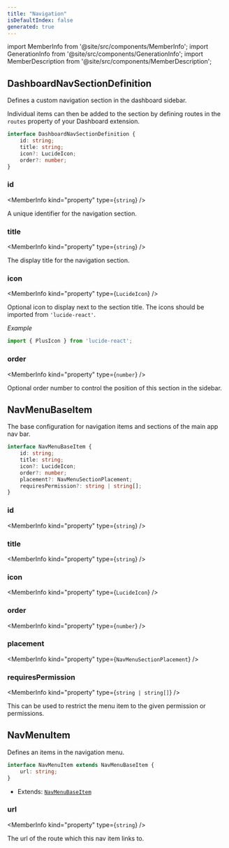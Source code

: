 ```yaml
---
title: "Navigation"
isDefaultIndex: false
generated: true
---
```

<!-- This file was generated from the Vendure source. Do not modify. Instead, re-run the "docs:build" script -->
import MemberInfo from '@site/src/components/MemberInfo';
import GenerationInfo from '@site/src/components/GenerationInfo';
import MemberDescription from '@site/src/components/MemberDescription';


## DashboardNavSectionDefinition

<GenerationInfo sourceFile="packages/dashboard/src/lib/framework/extension-api/types/navigation.ts" sourceLine="73" packageName="@vendure/dashboard" since="3.4.0" />

Defines a custom navigation section in the dashboard sidebar.

Individual items can then be added to the section by defining routes in the
`routes` property of your Dashboard extension.

```ts title="Signature"
interface DashboardNavSectionDefinition {
    id: string;
    title: string;
    icon?: LucideIcon;
    order?: number;
}
```

<div className="members-wrapper">

### id

<MemberInfo kind="property" type={`string`}   />

A unique identifier for the navigation section.
### title

<MemberInfo kind="property" type={`string`}   />

The display title for the navigation section.
### icon

<MemberInfo kind="property" type={`LucideIcon`}   />

Optional icon to display next to the section title. The icons should
be imported from `'lucide-react'`.

*Example*

```ts
import { PlusIcon } from 'lucide-react';
```
### order

<MemberInfo kind="property" type={`number`}   />

Optional order number to control the position of this section in the sidebar.


</div>


## NavMenuBaseItem

<GenerationInfo sourceFile="packages/dashboard/src/lib/framework/nav-menu/nav-menu-extensions.ts" sourceLine="16" packageName="@vendure/dashboard" since="3.4.0" />

The base configuration for navigation items and sections of the main app nav bar.

```ts title="Signature"
interface NavMenuBaseItem {
    id: string;
    title: string;
    icon?: LucideIcon;
    order?: number;
    placement?: NavMenuSectionPlacement;
    requiresPermission?: string | string[];
}
```

<div className="members-wrapper">

### id

<MemberInfo kind="property" type={`string`}   />


### title

<MemberInfo kind="property" type={`string`}   />


### icon

<MemberInfo kind="property" type={`LucideIcon`}   />


### order

<MemberInfo kind="property" type={`number`}   />


### placement

<MemberInfo kind="property" type={`NavMenuSectionPlacement`}   />


### requiresPermission

<MemberInfo kind="property" type={`string | string[]`}   />

This can be used to restrict the menu item to the given
permission or permissions.


</div>


## NavMenuItem

<GenerationInfo sourceFile="packages/dashboard/src/lib/framework/nav-menu/nav-menu-extensions.ts" sourceLine="38" packageName="@vendure/dashboard" since="3.4.0" />

Defines an items in the navigation menu.

```ts title="Signature"
interface NavMenuItem extends NavMenuBaseItem {
    url: string;
}
```
* Extends: <code><a href='/reference/dashboard/extensions-api/navigation#navmenubaseitem'>NavMenuBaseItem</a></code>



<div className="members-wrapper">

### url

<MemberInfo kind="property" type={`string`}   />

The url of the route which this nav item links to.


</div>
